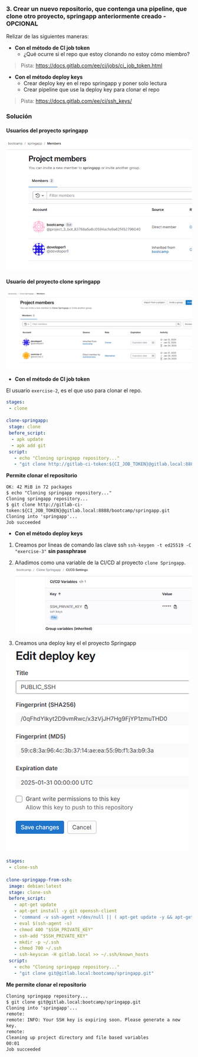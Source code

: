 ### 3. Crear un nuevo repositorio, que contenga una pipeline, que clone otro proyecto, springapp anteriormente creado - OPCIONAL

Relizar de las siguientes maneras:
  
* **Con el método de CI job token**
  * ¿Qué ocurre si el repo que estoy clonando no estoy cómo miembro?

> Pista: https://docs.gitlab.com/ee/ci/jobs/ci_job_token.html

* **Con el método deploy keys**
  * Crear deploy key en el repo springapp y poner solo lectura
  * Crear pipeline que use la deploy key para clonar el repo

 > Pista: https://docs.gitlab.com/ee/ci/ssh_keys/

 ### Solución

#### Usuarios del proyecto springapp
![alt text](image-10.png)

#### Usuario del proyecto clone springapp
 ![alt text](image-12.png)

* **Con el método de CI job token**

El usuario `exercise-2`, es el que uso para clonar el repo.

 ```yaml
 stages:
  - clone

clone-springapp:
  stage: clone
  before_script:
   - apk update
   - apk add git
  script:
    - echo "Cloning springapp repository..."
    - "git clone http://gitlab-ci-token:${CI_JOB_TOKEN}@gitlab.local:8888/bootcamp/springapp.git"
 ```
**Permite clonar el repositorio**
 ```shell
 OK: 42 MiB in 72 packages
$ echo "Cloning springapp repository..."
Cloning springapp repository...
$ git clone http://gitlab-ci-token:${CI_JOB_TOKEN}@gitlab.local:8888/bootcamp/springapp.git
Cloning into 'springapp'...
Job succeeded
 ```

 * **Con el método deploy keys**
 1. Creamos por lineas de comando las clave ssh `ssh-keygen -t ed25519 -C "exercise-3"` **sin passphrase**
 2. Añadimos como una variable de la CI/CD al proyecto `clone Springapp`.
![clone springapp](image-9.png)

 3. Creamos una deploy key el el proyecto Springapp

![Pub](image-11.png)
 ```yaml
 stages:
  - clone-ssh
  
clone-springapp-from-ssh:
  image: debian:latest
  stage: clone-ssh
  before_script:
    - apt-get update
    - apt-get install -y git openssh-client
    - 'command -v ssh-agent >/dev/null || ( apt-get update -y && apt-get install openssh-client -y )'
    - eval $(ssh-agent -s)
    - chmod 400 "$SSH_PRIVATE_KEY"
    - ssh-add "$SSH_PRIVATE_KEY"
    - mkdir -p ~/.ssh
    - chmod 700 ~/.ssh
    - ssh-keyscan -H gitlab.local >> ~/.ssh/known_hosts
  script:
    - echo "Cloning springapp repository..."
    - "git clone git@gitlab.local:bootcamp/springapp.git"   
 ```
**Me permite clonar el repositorio**
 ```shell
Cloning springapp repository...
$ git clone git@gitlab.local:bootcamp/springapp.git
Cloning into 'springapp'...
remote: 
remote: INFO: Your SSH key is expiring soon. Please generate a new key.
remote: 
Cleaning up project directory and file based variables
00:01
Job succeeded
 ```


